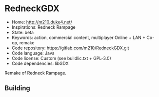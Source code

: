 # RedneckGDX

- Home: http://m210.duke4.net/
- Inspirations: Redneck Rampage
- State: beta
- Keywords: action, commercial content, multiplayer Online + LAN + Co-op, remake
- Code repository: https://gitlab.com/m210/RedneckGDX.git
- Code language: Java
- Code license: Custom (see buildlic.txt + GPL-3.0)
- Code dependencies: libGDX

Remake of Redneck Rampage.

## Building
